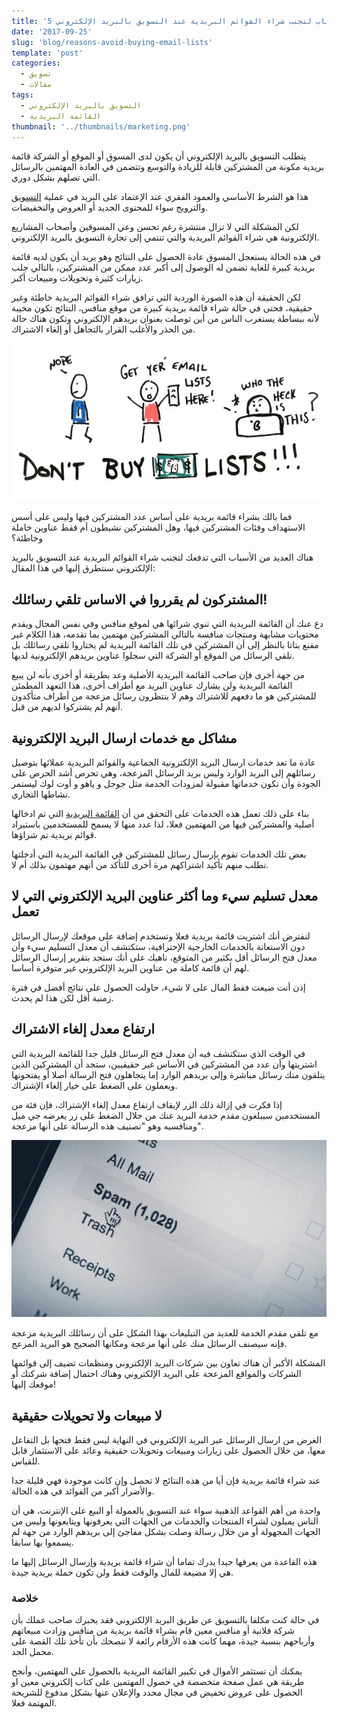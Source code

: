 ```yaml
---
title: '5 أسباب لتجنب شراء القوائم البريدية عند التسويق بالبريد الإلكتروني'
date: '2017-09-25'
slug: 'blog/reasons-avoid-buying-email-lists'
template: 'post'
categories:
  - تسويق
  - مقالات
tags:
  - التسويق بالبريد الإلكتروني
  - القائمة البريدية
thumbnail: '../thumbnails/marketing.png'
---
```


يتطلب التسويق بالبريد الإلكتروني أن يكون لدى المسوق أو الموقع أو الشركة قائمة بريدية مكونة من المشتركين قابلة للزيادة والتوسع وتتضمن في العادة المهتمين بالرسائل التي تصلهم بشكل دوري.

هذا هو الشرط الأساسي والعمود الفقري عند الإعتماد على البريد في عملية [التسويق](https://www.tutomena.com/blog/%d9%85%d9%87%d9%86-%d8%a7%d9%84%d9%88%d9%8a%d8%a8/) والترويج سواء للمحتوى الجديد أو العروض والتخفيضات.

لكن المشكلة التي لا تزال منتشرة رغم تحسن وعي المسوقين وأصحاب المشاريع الإلكترونية هي شراء القوائم البريدية والتي تنتمي إلى تجارة التسويق بالبريد الإلكتروني.

في هذه الحالة يستعجل المسوق عادة الحصول على النتائج وهو يريد أن يكون لديه قائمة بريدية كبيرة للغاية تضمن له الوصول إلى أكبر عدد ممكن من المشتركين، بالتالي جلب زيارات كثيرة وتحويلات ومبيعات أكبر.

لكن الحقيقة أن هذه الصورة الوردية التي ترافق شراء القوائم البريدية خاطئة وغير حقيقية، فحتى في حالة شراء قائمة بريدية كبيرة من موقع منافس، النتائج تكون مخيبة لأنه ببساطة يستغرب الناس من أين توصلت بعنوان بريدهم الإلكتروني وتكون هناك حالة من الحذر والأغلب القرار بالتجاهل أو إلغاء الاشتراك.

[![](../images/purchased-lists-600x300.jpg)](../images/purchased-lists-600x300.jpg)

فما بالك بشراء قائمة بريدية على أساس عدد المشتركين فيها وليس على أسس الاستهداف وفئات المشتركين فيها، وهل المشتركين نشيطون أم فقط عناوين خاملة وخاطئة؟

هناك العديد من الأسباب التي تدفعك لتجنب شراء القوائم البريدية عند التسويق بالبريد الإلكتروني سنتطرق إليها في هذا المقال:

## المشتركون لم يقرروا في الاساس تلقي رسائلك!

دع عنك أن القائمة البريدية التي تنوي شرائها هي لموقع منافس وفي نفس المجال ويقدم محتويات مشابهة ومنتجات منافسة بالتالي المشتركين مهتمين بما تقدمه، هذا الكلام غير مقنع بتاتا بالنظر إلى أن المشتركين في تلك القائمة البريدية لم يختاروا تلقي رسائلك بل تلقي الرسائل من الموقع أو الشركة التي سجلوا عناوين بريدهم الإلكترونية لديها.

من جهة أخرى فإن صاحب القائمة البريدية الأصلية وعد بطريقة أو أخرى بأنه لن يبيع القائمة البريدية ولن يشارك عناوين البريد مع أطراف أخرى، هذا التعهد المطمئن للمشتركين هو ما دفعهم للاشتراك وهم لا ينتظرون رسائل مزعجة من أطراف متأكدون أنهم لم يشتركوا لديهم من قبل.

## مشاكل مع خدمات ارسال البريد الإلكترونية

عادة ما تعد خدمات ارسال البريد الإلكترونية الجماعية والقوائم البريدية عملائها بتوصيل رسائلهم إلى البريد الوارد وليس بريد الرسائل المزعجة، وهي تحرص أشد الحرص على الجودة وأن تكون خدماتها مقبولة لمزودات الخدمة مثل جوجل و ياهو و أوت لوك ليستمر نشاطها التجاري.

بناء على ذلك تعمل هذه الخدمات على التحقق من أن [القائمة البريدية](https://www.tutomena.com/blog/android-apps-for-bloggers/) التي تم ادخالها أصلية والمشتركين فيها من المهتمين فعلا، لذا عدد منها لا يسمح للمستخدمين باستيراد قوائم بريدية تم شراؤها.

بعض تلك الخدمات تقوم بإرسال رسائل للمشتركين في القائمة البريدية التي أدخلتها تطلب منهم تأكيد اشتراكهم مرة أخرى للتأكد من أنهم مهتمون بذلك أم لا.

## معدل تسليم سيء وما أكثر عناوين البريد الإلكتروني التي لا تعمل

لنفترض أنك اشتريت قائمة بريدية فعلا وتستخدم إضافة على موقعك لإرسال الرسائل دون الاستعانة بالخدمات الخارجية الإحترافية، ستكتشف أن معدل التسليم سيء وأن معدل فتح الرسائل أقل بكثير من المتوقع، ناهيك على أنك ستجد بتقرير إرسال الرسائل لهم أن قائمة كاملة من عناوين البريد الإلكتروني غير متوفرة أساسا.

إذن أنت ضيعت فقط المال على لا شيء، حاولت الحصول على نتائج أفضل في فترة زمنية أقل لكن هذا لم يحدث.

## ارتفاع معدل إلغاء الاشتراك

في الوقت الذي ستكتشف فيه أن معدل فتح الرسائل قليل جدا للقائمة البريدية التي اشتريتها وأن عدد من المشتركين في الأساس غير حقيقيين، ستجد أن المشتركين الذين يتلقون منك رسائل مباشرة وإلى بريدهم الوارد إما يتجاهلون فتح الرسالة أصلا أو يفتحونها ويعملون على الضغط على خيار إلغاء الإشتراك.

إذا فكرت في إزالة ذلك الزر لإيقاف ارتفاع معدل إلغاء الإشتراك، فإن فئة من المستخدمين سيبلغون مقدم خدمة البريد عنك من خلال الضغط على زر يعرضه جي ميل ومنافسيه وهو "تصنيف هذه الرسالة على أنها مزعجة".

[![الرسائل المزعجة في Gmail](../images/gmail-spam-folder.jpg)](../images/gmail-spam-folder.jpg)

مع تلقي مقدم الخدمة للعديد من التبليغات بهذا الشكل على أن رسائلك البريدية مزعجة فإنه سيصنف الرسائل منك على أنها مزعجة ومكانها الصحيح هو البريد المزعج.

المشكلة الأكبر أن هناك تعاون بين شركات البريد الإلكتروني ومنظمات تضيف إلى قوائمها الشركات والمواقع المزعجة على البريد الإلكتروني وهناك احتمال إضافة شركتك أو موقعك إليها!

## لا مبيعات ولا تحويلات حقيقية

الغرض من ارسال الرسائل عبر البريد الإلكتروني في النهاية ليس فقط فتحها بل التفاعل معها، من خلال الحصول على زيارات ومبيعات وتحويلات حقيقية وعائد على الاستثمار قابل للقياس.

عند شراء قائمة بريدية فإن أيا من هذه النتائج لا تحصل وإن كانت موجودة فهي قليلة جدا والأضرار أكبر من الفوائد في هذه الحالة.

واحدة من أهم القواعد الذهبية سواء عند التسويق بالعمولة أو البيع على الإنترنت، هي أن الناس يميلون لشراء المنتجات والخدمات من الجهات التي يعرفونها ويتابعونها وليس من الجهات المجهولة أو من خلال رسالة وصلت بشكل مفاجئ إلى بريدهم الوارد من جهة لم يسمعوا بها سابقا.

هذه القاعدة من يعرفها جيدا يدرك تماما أن شراء قائمة بريدية وإرسال الرسائل إليها ما هي إلا مضيعة للمال والوقت فقط ولن تكون حملة بريدية جيدة.

### **خلاصة**

في حالة كنت مكلفا بالتسويق عن طريق البريد الإلكتروني فقد يخبرك صاحب عملك بأن شركة فلانية أو منافس معين قام بشراء قائمة بريدية من منافس وزادت مبيعاتهم وأرباحهم بنسبة جيدة، مهما كانت هذه الأرقام رائعة لا ننصحك بأن تأخذ تلك القصة على محمل الجد.

يمكنك أن تستثمر الأموال في تكبير القائمة البريدية بالحصول على المهتمين، وأنجح طريقة هي عمل صفحة متخصصة في حصول المهتمين على كتاب إلكتروني معين او الحصول على عروض تخفيض في مجال محدد والإعلان عنها بشكل مدفوع للشريحة المهتمة فعلا.
